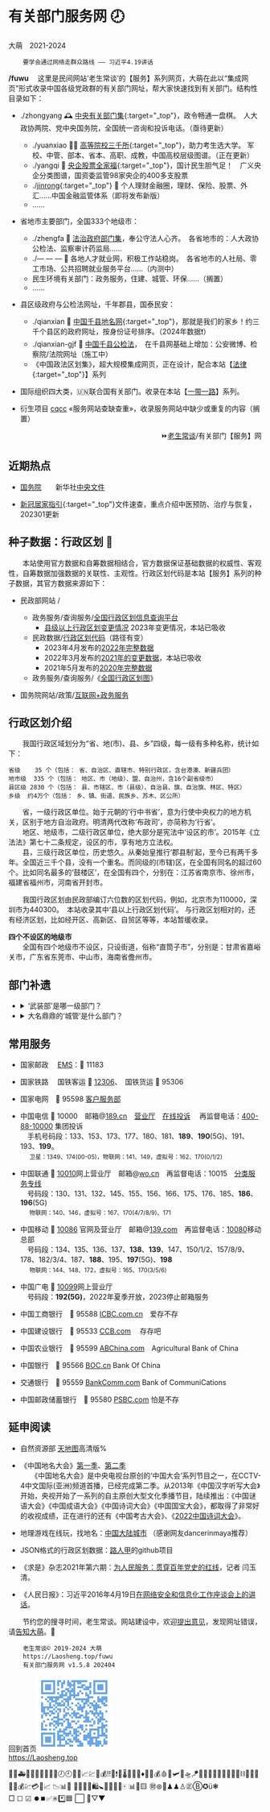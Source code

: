 有关部门服务网 🕗
================
大萌　2021-2024	<base target="_blank">

		要学会通过网络走群众路线 —— 习近平4.19讲话

**/fuwu**	　这里是民间网站‘老生常谈’的【服务】系列网页，大萌在此以“集成网页”形式收录中国各级党政群的有关部门网址，帮大家快速找到有关部门。结构性目录如下：

+	./zhongyang	🕰 [中央有关部门集](zhongyang){:target="_top"}，政令畅通一盘棋。　人大政协两院、党中央国务院，全国统一咨询和投诉电话。（亟待更新）
	+ ./yuanxiao 👨‍🎓 [高等院校三千所](yuanxiao){:target="_top"}，助力考生选大学。 军校、中管、部本、省本、高职、成教，中国高校层级图谱。（正在更新）
	+ ./yangqi 🧧 [央企股票全家福](yangqi){:target="_top"}，国计民生胆气足！　广义央企分类图谱，国资委监管98家央企的400多支股票
	+ ./[jinrong](jinrong){:target="_top"} 🥯 个人理财金融圈，理财、保险、股票、外汇……中国金融监管体系（即将发布新版）
	+ ……

+	省地市主要部门，全国333个地级市：
	+ ./zhengfa 🏢 <a href="fazhi" target="fazhiye" title="省地级法治部门">法治政府部门集</a>，奉公守法人心齐。　各省地市的：人大政协公检法、监察审计药监局……
	+ ./— — — 👔 各地人才就业网，积极工作站稳岗。　各省地市的人社局、零工市场、公共招聘就业服务平台……（内测中）
	+ 民生环境有关部门：政务服务，住建、城管、环保……（搁置）
	+ ……

+	县区级政府与公检法网址，千年郡县，国泰民安：
	+ ./qianxian 📑 [中国千县地名网](qianxian '千县网'){:target="_top"}，那就是我们的家乡！约三千个县区的政府网址，按身份证号排序。（2024年数据❗）
	+ ./qianxian-gjf 🛂 <a href="qianxian-gjf" target="gjfye" title="市县级公检法">中国千县公检法</a>，　在千县网基础上增加：公安微博、检察院/法院网址（施工中）
	+ 《中国政法区划集》，超大规模集成网页，正在设计，配合本站【[法律](../falv){:target="_top"}】系列

+	国际组织四大类，🇺🇳联合国有关部门。收录在本站【[一带一路](../ydyl/dir)】系列。
+	衍生项目 [cqcc](https://diamonwoo.github.io/cqcc) «服务网站查缺查重»，收录服务网站中缺少或重复的内容（搁置）

<div align="right">
⏩<a href="https://Laosheng.top" target="_top">老生常谈</a>/有关部门【服务】网
</div>

近期热点
--------

+	[国务院](https://www.Gov.cn)　　新华社[中央文件](http://www.news.cn/politics/zywj/index.htm)
<!-- [联防联控机制文件](https://www.gov.cn/zhengce/gwylflkjzwj.htm) -->

+	[新冠居家指引](../c/6-xinguanjujia){:target="_top"}文件速查，重点介绍中医预防、治疗与恢复，202301更新


种子数据：行政区划 🔢
--------

　　本站使用官方数据和自筹数据相结合，官方数据保证基础数据的权威性、客观性，自筹数据加强数据的关联性、主观性。行政区划代码是本站【服务】系列的种子数据，其官方数据来源如下： 

* 民政部网站 /
  * 政务服务/查询服务/[全国行政区划信息查询平台](http://xzqh.mca.gov.cn/map)
    * [县级以上行政区划变更情况](http://xzqh.mca.gov.cn/description?dcpid=1) 2023年变更情况，本站已吸收
  * 民政数据/[行政区划代码](https://www.mca.gov.cn/n156/n186/)（路径有变）
    *	2023年4月发布的[2022年完整数据](https://www.mca.gov.cn/n156/n186/c110744/content.html)
    *	2022年3月发布的[2021年的变更数据](https://www.mca.gov.cn/n156/n186/c110745/content.html)，本站已吸收
    *	2021年5月发布的[2020年完整数据](https://www.mca.gov.cn/n156/n186/c110746/content.html)
  * 政务服务/查询服务/《[全国行政区划图](http://xzqh.mca.gov.cn/map)》

* 国务院网站/政策/[互联网+政务服务](http://www.gov.cn/zhengce/zhuti/jjhlw_zwfw/)


行政区划介绍
------------

　　我国行政区域划分为“省、地(市)、县、乡”四级，每一级有多种名称，统计如下：

	省级	  35 个（包括： 省、自治区、直辖市、特别行政区，含台港澳、新疆兵团）
	地市级	 335 个（包括： 地区、市（地级）、盟、自治州，含16个副省级市）
	县区级	2830 个（包括： 县、市辖区、市（县级）、自治县、旗、自治旗、林区、特区）
	乡级	约4万个（包括： 乡、镇、街道、民族乡、苏木、区公所）

　　省，一级行政区单位。始于元朝的‘行中书省’，意为行使中央权力的地方机关，区别于地方自治政府。明清两代改称‘布政司’，亦简称为‘行省’。  
　　地区、地级市，二级行政区单位，绝大部分是宪法中‘设区的市’。2015年《立法法》第七十二条规定，设区的市，享有地方立法权。  
　　县，三级行政区单位，历史悠久。从秦始皇推行‘郡县制’起，至今已有两千多年。全国近三千个县，没有一个重名。而同级的(市辖)区，在全国有同名的超过60个。比如同名最多的‘鼓楼区’，在全国有四个，分别在：江苏省南京市、徐州市，福建省福州市，河南省开封市。

　　我国行政区划由民政部编订六位数的区划代码，例如，北京市为110000，深圳市为440300。　本站收录其中‘县以上行政区划代码’。 与行政区划相对的，还有经济区划，比如经开区、高新区、自贸区等等，本站暂缓收录。

**四个不设区的地级市**  
　　全国有四个地级市不设区，只设街道，俗称“直筒子市”，分别是：甘肃省嘉峪关市，广东省东莞市、中山市，海南省儋州市。


部门补遗
--------
*	<details ><!-- open="open" -->
	<summary>‘武装部’是哪一级部门？</summary>
	人民武装部是设置在县、乡两级的军事部门，主要负责军队征兵和民兵组织工作。部分企业、学校也设置人武部，比如<a href="http://rmwzb.tjnu.edu.cn/bmjj.htm">天津师范大学</a>。</details>

*	<details>
	<summary>大名鼎鼎的‘城管’是什么部门？</summary>
	2017年，中华人民共和国*住房和城乡建设部*公布《城市管理执法办法》，城市管理执法人员属于行政执法类公务员，通过公务员考试并接受正规训练后，按照局、队的执法人员编制而调配，全面清退城管部门内的临聘人员。2021年新版《行政处罚法》审议通过，明确国家在城市管理领域推行建立综合行政执法制度，相对集中行政处罚权。（摘自维基百科）</details>


常用服务
--------

* 国家邮政　	[EMS](https://www.ems.com.cn)：📠 11183
* 国家铁路　	国铁客运 📠 [12306](https://www.12306.cn)、　国铁货运 📠 95306
* 国家电网　📠 95598 [客户服务部](http://www.95598.cn )　<!--国家电网报[📰](http://211.160.252.154 ) -->

* 中国电信 📠 10000　邮箱@[189.cn](https://mail.189.cn/)　[营业厅](https://www.189.cn )　[在线投诉](https://www.189.cn/suggestions/)	　再监督电话：[400-88-10000](http://www.chinatelecom.com.cn/corp/lsqdcs/) 集团投诉  
　手机号码段：133、153、173、177、180、181、<b>189</b>、<b>190</b>(5G)、191、193、<b>199</b>。  
　	<small>卫星：1349、174(00-05)，物联网：141、149，虚拟号：162、170(0/1/2)</small>

* 中国联通 📠 [10010](http://www.10010.com )网上营业厅　邮箱@[wo.cn](https://mail.wo.cn/)　再监督电话：10015　[分类服务专线](http://mall.10010.com/mall-web/busiNotice/content?noticeId=43065457)  
　号码段：130、131、132、145、155、156、166、175、176、185、<b>186</b>、<b>196</b>(5G)  
　	<small>物联网：140、146，虚拟号：167、170(4/7/8/9)、171</small>

* 中国移动 📠 [10086](https://10086.cn ) 官网及营业厅　邮箱@[139.com](https://mail.10086.cn/)　再监督电话：[10080](http://online.10086.cn/module/accept.html#/)移动总部  
　号码段：134、135、136、137、<b>138</b>、<b>139</b>、147、150/1/2、157/8/9、178、182/3/4、187、<b>188</b>、195、<b>197</b>(5G)、<b>198</b>  
　	<small>物联网：144、148、172，虚拟号：165、170(3/5/6)</small>

* 中国广电 📠 [10099](https://www.10099.com.cn )网上营业厅  
　号码段：<b>192(5G)</b>，2022年夏季开放，2023停止邮箱服务

* 中国工商银行　📠 95588 	[ICBC.com.cn](https://www.icbc.com.cn )　爱存不存[]()
* 中国建设银行　📠 95533 	[CCB.com](http://www.ccb.com )　	存存吧
* 中国农业银行　📠 95599 	[ABChina.com](http://www.abchina.com )　Agricultural Bank of China
* 中国银行　📠 95566	[BOC.cn](https://www.boc.cn ) Bank Of China
* 交通银行　📠 95559	[BankComm.com](https://www.bankcomm.com ) Bank of CommuniCations
* 中国邮政储蓄银行　📠 95580	[PSBC.com](http://www.psbc.com ) 怕是不存


延申阅读
--------

*	自然资源部 <a title="国家地理信息公共服务平台，另有传统版" href="https://map.tianditu.gov.cn">天地图</a>高清版%
*	《中国地名大会》[第一季](http://tv.cctv.com/special/zgdmdh/)、[第二季](https://tv.cctv.com/2021/01/19/VIDAzHOc3JMqJJ7ASz0iU0Ks210119.shtml)  
　　《中国地名大会》是中央电视台原创的‘中国大会’系列节目之一，在CCTV-4中文国际(亚洲)频道首播，已经完成第二季。从2013年《中国汉字听写大会》开始，央视开始了一系列的自主原创大型文化季播节目，陆续推出：《中国谜语大会》《中国成语大会》《中国诗词大会》《中国国宝大会》，都取得了非常好的收视成绩，正在进行的还有《中国考古大会》、《[2022中国诗词大会](https://tv.cctv.com/special/2022zgscdh)》。
*	地理游戏在线玩，找地名：[中国大陆城市](https://www.geoguessr.com/seterra/zh/vgp/3788) （感谢网友dancerinmaya推荐）
*	JSON格式的行政区划数据：[路人甲](https://passer-by.com/data_location/)的github项目

*	《求是》杂志2021年第六期：[为人民服务：贯穿百年党史的红线](http://www.qstheory.cn/dukan/qs/2021-03/16/c_1127209334.htm)，记者 闫玉清。
*	《人民日报》：习近平2016年4月19日[在网络安全和信息化工作座谈会上的讲话](http://politics.people.com.cn/n1/2016/0426/c1024-28303544.html)。


　　节约您的搜寻时间，老生常谈。网站建设中，欢迎<a title="Contact me" href="https://laosheng.top/c/author" target="_top">提出意见</a>，发现网址错误，请<a title="无需注册，直接留言" href="https://xoyondo.com/ap/HPr7pBG7mOPIUGZ">告知大萌</a>。🙇

```
	老生常谈© 2019-2024 大萌
	https://Laosheng.top/fuwu
	有关部门服务网 v1.5.8 202404
```

回到首页<a href=".." title="返回老生常谈首页"><img src="../indexQR-Blue.png" /></a>  
https://Laosheng.top  
<!-- Global site tag (gtag.js) - Google Analytics -->
<script async src="https://www.googletagmanager.com/gtag/js?id=UA-179794713-1"></script>
<script>  window.dataLayer = window.dataLayer || [];
  function gtag(){dataLayer.push(arguments);}
  gtag('js', new Date());  gtag('config', 'UA-179794713-1');
</script>
🚨🚓🚑🚒🚌🧑‍🤝‍🧑🥯💱🕗🕘💱🥯📈💹👛💰‼️🔺❗🔻🌡️🧨🎈🎁♦️👛🏮💰🩸🔴🛩️🚁🛸🪁🎯💨📡🔭🧍‍♀️⚓💧🧪⛓️🧰✨🌿  
📶📱💰💹💳💵📈	📉📊🧮 👑👛💼👔🛍️🚼👶🤗🎳📅🀄 📊🔔🟨 ㊖⊛👤♟♟♙㊣Ⓑ✪ü❃  
□ ☐ ☑ ⏺️⏹️✅️✳️*️⃣🟦 ⬜️ 🔲▽▼
